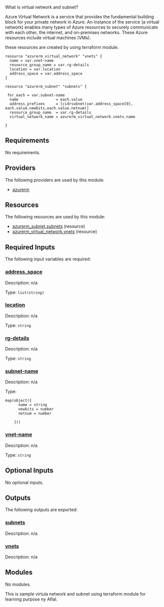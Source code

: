 <!-- BEGIN_TF_DOCS -->
What is virtual network and subnet?

Azure Virtual Network is a service that provides the fundamental building block for your private network in Azure. An instance of the service (a virtual network) enables many types of Azure resources to securely communicate with each other, the internet, and on-premises networks. These Azure resources include virtual machines (VMs).

these resources are created by using terraform module.

```hcl
resource "azurerm_virtual_network" "vnets" {
  name = var.vnet-name
  resource_group_name = var.rg-details
  location = var.location
  address_space = var.address_space
}

resource "azurerm_subnet" "subnets" {

 for_each = var.subnet-name
  name                 = each.value
  address_prefixes     = [cidrsubnet(var.address_space[0], each.value.newbits,each.value.netnum)]
  resource_group_name  = var.rg-details
  virtual_network_name = azurerm_virtual_network.vnets.name
  
}
```

<!-- markdownlint-disable MD033 -->
## Requirements

No requirements.

## Providers

The following providers are used by this module:

- <a name="provider_azurerm"></a> [azurerm](#provider\_azurerm)

## Resources

The following resources are used by this module:

- [azurerm_subnet.subnets](https://registry.terraform.io/providers/hashicorp/azurerm/latest/docs/resources/subnet) (resource)
- [azurerm_virtual_network.vnets](https://registry.terraform.io/providers/hashicorp/azurerm/latest/docs/resources/virtual_network) (resource)

<!-- markdownlint-disable MD013 -->
## Required Inputs

The following input variables are required:

### <a name="input_address_space"></a> [address\_space](#input\_address\_space)

Description: n/a

Type: `list(string)`

### <a name="input_location"></a> [location](#input\_location)

Description: n/a

Type: `string`

### <a name="input_rg-details"></a> [rg-details](#input\_rg-details)

Description: n/a

Type: `string`

### <a name="input_subnet-name"></a> [subnet-name](#input\_subnet-name)

Description: n/a

Type:

```hcl
map(object({
      name = string
      newbits = number
      netnum = number

    }))
```

### <a name="input_vnet-name"></a> [vnet-name](#input\_vnet-name)

Description: n/a

Type: `string`

## Optional Inputs

No optional inputs.

## Outputs

The following outputs are exported:

### <a name="output_subnets"></a> [subnets](#output\_subnets)

Description: n/a

### <a name="output_vnets"></a> [vnets](#output\_vnets)

Description: n/a

## Modules

No modules.

This is sample virtula network and subnet using terraform module for learning purpose ny Aflal.
<!-- END_TF_DOCS -->
